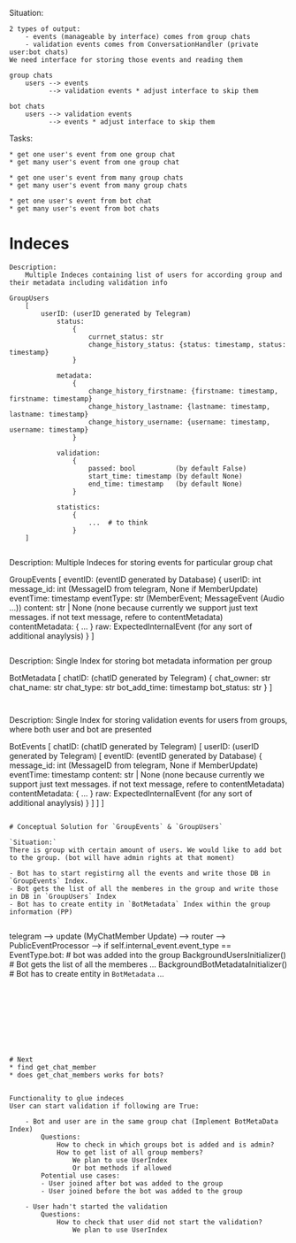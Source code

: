 Situation:

    2 types of output: 
        - events (manageable by interface) comes from group chats
        - validation events comes from ConversationHandler (private user:bot chats)
    We need interface for storing those events and reading them

    group chats
        users --> events
              --> validation events * adjust interface to skip them

    bot chats
        users --> validation events
              --> events * adjust interface to skip them

Tasks:

    * get one user's event from one group chat
    * get many user's event from one group chat

    * get one user's event from many group chats
    * get many user's event from many group chats

    * get one user's event from bot chat
    * get many user's event from bot chats


# Indeces
```
Description:
    Multiple Indeces containing list of users for according group and their metadata including validation info

GroupUsers
    [
        userID: (userID generated by Telegram)
            status:
                {
                    currnet_status: str
                    change_history_status: {status: timestamp, status: timestamp}
                }

            metadata:
                {
                    change_history_firstname: {firstname: timestamp, firstname: timestamp}
                    change_history_lastname: {lastname: timestamp, lastname: timestamp}
                    change_history_username: {username: timestamp, username: timestamp}
                }

            validation:
                {
                    passed: bool          (by default False)
                    start_time: timestamp (by default None)
                    end_time: timestamp   (by default None)
                }
            
            statistics:
                {
                    ...  # to think
                }
    ]


```
Description:
    Multiple Indeces for storing events for particular group chat

GroupEvents
    [
        eventID:  (eventID generated by Database)
            {
                userID: int
                message_id: int  (MessageID from telegram, None if MemberUpdate)
                eventTime: timestamp
                eventType: str (MemberEvent; MessageEvent (Audio ...))
                content: str | None 
                        (none because currently we support just text messages. if not text message, refere to contentMetadata)
                contentMetadata:
                    {
                        ...
                    }
                raw: ExpectedInternalEvent (for any sort of additional anaylysis)
            }
    ]
```

```
Description:
    Single Index for storing bot metadata information per group

BotMetadata
    [
        chatID: (chatID generated by Telegram)
            {
                chat_owner: str
                chat_name: str
                chat_type: str
                bot_add_time: timestamp
                bot_status: str
            }
    ]
```


```
Description:
    Single Index for storing validation events for users from groups, where both user and bot are presented 

BotEvents
    [
        chatID: (chatID generated by Telegram)
            [
                userID: (userID generated by Telegram)
                    [
                        eventID:  (eventID generated by Database)
                            {
                                message_id: int  (MessageID from telegram, None if MemberUpdate)
                                eventTime: timestamp
                                content: str | None 
                                        (none because currently we support just text messages. if not text message, refere to contentMetadata)
                                contentMetadata:
                                    {
                                        ...
                                    }
                                raw: ExpectedInternalEvent (for any sort of additional anaylysis)
                            }
                    ]
            ]
    ]
```

# Conceptual Solution for `GroupEvents` & `GroupUsers`

`Situation:`
There is group with certain amount of users. We would like to add bot to the group. (bot will have admin rights at that moment)

- Bot has to start registirng all the events and write those DB in `GroupEvents` Index.
- Bot gets the list of all the memberes in the group and write those in DB in `GroupUsers` Index
- Bot has to create entity in `BotMetadata` Index within the group information (PP)


```
telegram --> update (MyChatMember Update) --> router --> PublicEventProcessor --> 
    if self.internal_event.event_type == EventType.bot:  # bot was added into the group
        BackgroundUsersInitializer()  # Bot gets the list of all the memberes ...
        BackgroundBotMetadataInitializer()  # Bot has to create entity in `BotMetadata` ...
```









# Next 
* find get_chat_member
* does get_chat_members works for bots?


Functionality to glue indeces 
User can start validation if following are True:

    - Bot and user are in the same group chat (Implement BotMetaData Index)
        Questions:
            How to check in which groups bot is added and is admin?
            How to get list of all group members?
                We plan to use UserIndex
                Or bot methods if allowed
        Potential use cases:
        - User joined after bot was added to the group
        - User joined before the bot was added to the group

    - User hadn't started the validation
        Questions:
            How to check that user did not start the validation?
                We plan to use UserIndex

